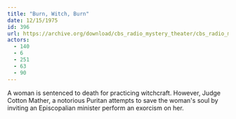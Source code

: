 ```yaml
---
title: "Burn, Witch, Burn"
date: 12/15/1975
id: 396
url: https://archive.org/download/cbs_radio_mystery_theater/cbs_radio_mystery_theater-0351-0400.zip/cbs_radio_mystery_theater-0351-0400%2Fcbsrmt_0396_burn_witch_burn.mp3
actors:
  - 140
  - 6
  - 251
  - 63
  - 90
---
```

A woman is sentenced to death for practicing witchcraft. However, Judge Cotton Mather, a notorious Puritan attempts to save the woman's soul by inviting an Episcopalian minister perform an exorcism on her.